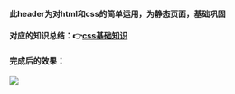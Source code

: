 #### 此header为对html和css的简单运用，为静态页面，基础巩固
#### 对应的知识总结：👉[css基础知识](https://juejin.im/post/5eef6b6c6fb9a058583e7d91)
#### 完成后的效果：

![](https://user-gold-cdn.xitu.io/2020/6/23/172df29565992b7a?w=1177&h=57&f=png&s=40423)
